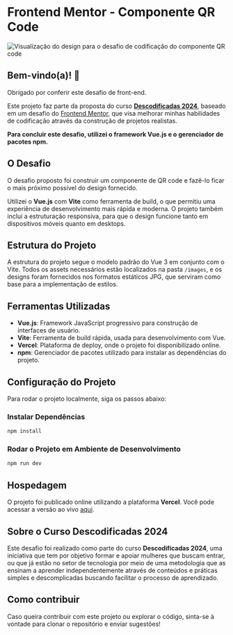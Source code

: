 # Frontend Mentor - Componente QR Code

![Visualização do design para o desafio de codificação do componente QR code](https://res.cloudinary.com/dz209s6jk/image/upload/v1721232044/Challenges/zkde5jqnoqf9xnvftyzl.jpg)

## Bem-vindo(a)! 👋

Obrigado por conferir este desafio de front-end.

Este projeto faz parte da proposta do curso [**Descodificadas 2024**](https://descodificadas.com.br/), baseado em um desafio do [Frontend Mentor](https://www.frontendmentor.io), que visa melhorar minhas habilidades de codificação através da construção de projetos realistas.

**Para concluir este desafio, utilizei o framework Vue.js e o gerenciador de pacotes npm.**

## O Desafio

O desafio proposto foi construir um componente de QR code e fazê-lo ficar o mais próximo possível do design fornecido.

Utilizei o **Vue.js** com **Vite** como ferramenta de build, o que permitiu uma experiência de desenvolvimento mais rápida e moderna. O projeto também inclui a estruturação responsiva, para que o design funcione tanto em dispositivos móveis quanto em desktops.

## Estrutura do Projeto

A estrutura do projeto segue o modelo padrão do Vue 3 em conjunto com o Vite. Todos os assets necessários estão localizados na pasta `/images`, e os designs foram fornecidos nos formatos estáticos JPG, que serviram como base para a implementação de estilos.

## Ferramentas Utilizadas

- **Vue.js**: Framework JavaScript progressivo para construção de interfaces de usuário.
- **Vite**: Ferramenta de build rápida, usada para desenvolvimento com Vue.
- **Vercel**: Plataforma de deploy, onde o projeto foi disponibilizado online.
- **npm**: Gerenciador de pacotes utilizado para instalar as dependências do projeto.

## Configuração do Projeto

Para rodar o projeto localmente, siga os passos abaixo:

### Instalar Dependências

```sh
npm install
```

### Rodar o Projeto em Ambiente de Desenvolvimento

```sh
npm run dev
```

## Hospedagem

O projeto foi publicado online utilizando a plataforma **Vercel**. Você pode acessar a versão ao vivo [aqui](https://vercel.com).

## Sobre o Curso Descodificadas 2024

Este desafio foi realizado como parte do curso **Descodificadas 2024**, uma iniciativa que tem por objetivo formar e apoiar mulheres que buscam entrar, ou que já estão no setor de tecnologia por meio de uma metodologia que as ensinam a aprender independentemente através de conteúdos e práticas simples e descomplicadas buscando facilitar o processo de aprendizado.

## Como contribuir

Caso queira contribuir com este projeto ou explorar o código, sinta-se à vontade para clonar o repositório e enviar sugestões!


